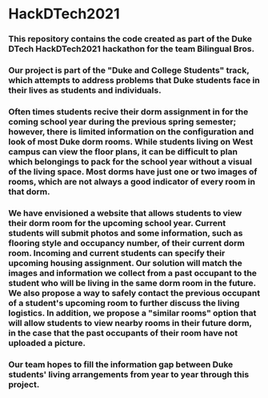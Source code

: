 # HackDTech2021

### This repository contains the code created as part of the Duke DTech HackDTech2021 hackathon for the team Bilingual Bros.

### Our project is part of the "Duke and College Students" track, which attempts to address problems that Duke students face in their lives as students and individuals.

### Often times students recive their dorm assignment in for the coming school year during the previous spring semester; however, there is limited information on the configuration and look of most Duke dorm rooms. While students living on West campus can view the floor plans, it can be difficult to plan which belongings to pack for the school year without a visual of the living space. Most dorms have just one or two images of rooms, which are not always a good indicator of every room in that dorm.

### We have envisioned a website that allows students to view their dorm room for the upcoming school year. Current students will submit photos and some information, such as flooring style and occupancy number, of their current dorm room. Incoming and current students can specify their upcoming housing assignment.  Our solution will match the images and information we collect from a past occupant to the student who will be living in the same dorm room in the future. We also propose a way to safely contact the previous occupant of a student's upcoming room to further discuss the living logistics. In addition, we propose a "similar rooms" option that will allow students to view nearby rooms in their future dorm, in the case that the past occupants of their room have not uploaded a picture.

### Our team hopes to fill the information gap between Duke students' living arrangements from year to year through this project.
